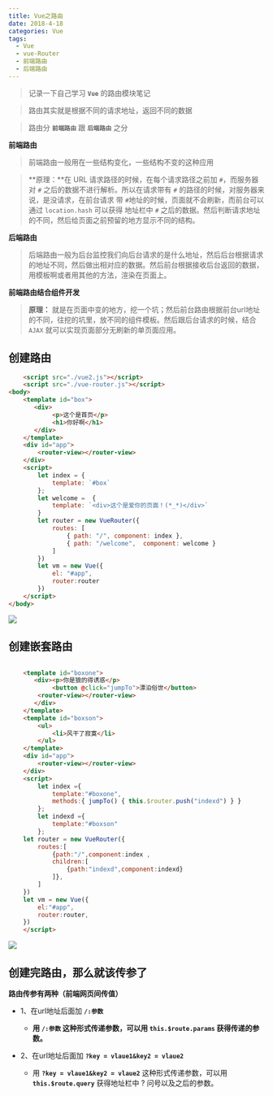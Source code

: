 ```yaml
---
title: Vue之路由
date: 2018-4-18
categories: Vue
tags: 
  - Vue
  - vue-Router
  - 前端路由
  - 后端路由
---
```


> 记录一下自己学习 **`Vue`** 的路由模块笔记

<!-- more -->

> 路由其实就是根据不同的请求地址，返回不同的数据

> 路由分 **`前端路由`** 跟 **`后端路由`** 之分 

**前端路由**
> 前端路由一般用在一些结构变化，一些结构不变的这种应用

> **原理：**在 URL 请求路径的时候，在每个请求路径之前加 `#`，而服务器对 `#` 之后的数据不进行解析。所以在请求带有 `#` 的路径的时候，对服务器来说，是没请求，在前台请求 带 `#`地址的时候，页面就不会刷新，而前台可以通过 `location.hash` 可以获得 地址栏中 `#` 之后的数据。然后判断请求地址的不同，然后给页面之前预留的地方显示不同的结构。

**后端路由**
> 后端路由一般为后台监控我们向后台请求的是什么地址，然后后台根据请求的地址不同，然后做出相对应的数据。然后前台根据接收后台返回的数据，用模板啊或者用其他的方法，渲染在页面上。


**前端路由结合组件开发**

> **原理：** 就是在页面中变的地方，挖一个坑；然后前台路由根据前台url地址的不同，往挖的坑里，放不同的组件模板。然后跟后台请求的时候，结合 `AJAX` 就可以实现页面部分无刷新的单页面应用。


## 创建路由

```html
    <script src="./vue2.js"></script>
    <script src="./vue-router.js"></script>
<body>
    <template id="box">
       <div>
            <p>这个是首页</p>
            <h1>你好啊</h1>
       </div>
    </template>
    <div id="app">
        <router-view></router-view>
    </div>
    <script>
        let index = {
            template: `#box`
        };
        let welcome =  {
            template: `<div>这个是爱你的页面！(*_*)</div>`
        }
        let router = new VueRouter({
            routes: [
                { path: "/", component: index },
                { path: "/welcome",  component: welcome }
            ]
        })
        let vm = new Vue({
            el: "#app",
            router:router
        })
    </script>
</body>
```

![](https://i.imgur.com/vnezss3.png)


## 创建嵌套路由

```html

    <template id="boxone">
       <div><p>你是狼的得诱惑</p>
            <button @click="jumpTo">漂泊俗世</button>
        <router-view></router-view>
       </div>
    </template>
    <template id="boxson">
        <ul>
            <li>风干了寂寞</li>
        </ul>
    </template>
    <div id="app">
        <router-view></router-view>
    </div>
    <script>
        let index ={
            template:"#boxone",
            methods:{ jumpTo() { this.$router.push("indexd") } }
        };
        let indexd ={
            template:"#boxson"
        };
    let router = new VueRouter({
        routes:[
            {path:"/",component:index ,
            children:[
                {path:"indexd",component:indexd}
            ]},
        ]
    })
    let vm = new Vue({
        el:"#app",
        router:router,
    })
    </script>
```
![](https://i.imgur.com/jC7MzTN.png)

## 创建完路由，那么就该传参了

**路由传参有两种（前端网页间传值）**
  
- 1、在url地址后面加  **`/:参数`**
  
  -  **用 `/:参数` 这种形式传递参数，可以用 `this.$route.params` 获得传递的参数。**


- 2、在url地址后面加 **`?key = vlaue1&key2 = vlaue2`** 

  - 用 **`?key = vlaue1&key2 = vlaue2`** 这种形式传递参数，可以用 **`this.$route.query`** 获得地址栏中 ? 问号以及之后的参数。